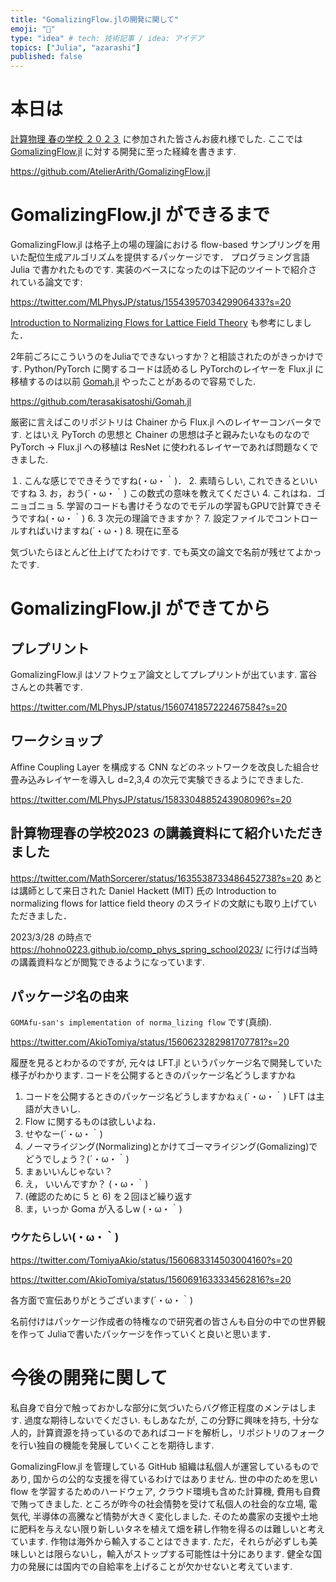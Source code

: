 ```yaml
---
title: "GomalizingFlow.jlの開発に関して"
emoji: "🦭"
type: "idea" # tech: 技術記事 / idea: アイデア
topics: ["Julia", "azarashi"]
published: false
---
```


# 本日は

[計算物理 春の学校 ２０２３](https://hohno0223.github.io/comp_phys_spring_school2023/) に参加された皆さんお疲れ様でした. ここでは [GomalizingFlow.jl](https://github.com/AtelierArith/GomalizingFlow.jl) に対する開発に至った経緯を書きます.

https://github.com/AtelierArith/GomalizingFlow.jl

# GomalizingFlow.jl ができるまで

GomalizingFlow.jl は格子上の場の理論における flow-based サンプリングを用いた配位生成アルゴリズムを提供するパッケージです．
プログラミング言語 Julia で書かれたものです. 実装のベースになったのは下記のツイートで紹介されている論文です:

https://twitter.com/MLPhysJP/status/1554395703429906433?s=20

[Introduction to Normalizing Flows for Lattice Field Theory](https://arxiv.org/abs/2101.08176) も参考にしました．

2年前ごろにこういうのをJuliaでできないっすか？と相談されたのがきっかけです. Python/PyTorch に関するコードは読めるし
PyTorchのレイヤーを Flux.jl に移植するのは以前 [Gomah.jl](https://github.com/terasakisatoshi/Gomah.jl) やったことがあるので容易でした.

https://github.com/terasakisatoshi/Gomah.jl

厳密に言えばこのリポジトリは Chainer から Flux.jl へのレイヤーコンバータです. とはいえ PyTorch の思想と Chainer の思想は子と親みたいなものなので
PyTorch -> Flux.jl への移植は ResNet に使われるレイヤーであれば問題なくできました.

１. こんな感じでできそうですね(・ω・｀)．
2. 素晴らしい, これできるといいですね
3. お，おう(´・ω・｀) この数式の意味を教えてください
4. これはね．ゴニョゴニョ
5. 学習のコードも書けそうなのでモデルの学習もGPUで計算できそうですね(・ω・｀)
6. 3 次元の理論できますか？
7. 設定ファイルでコントロールすればいけますね(´・ω・)
8. 現在に至る

気づいたらほとんど仕上げてたわけです. でも英文の論文で名前が残せてよかったです.

# GomalizingFlow.jl ができてから

## プレプリント

GomalizingFlow.jl はソフトウェア論文としてプレプリントが出ています. 富谷さんとの共著です.

https://twitter.com/MLPhysJP/status/1560741857222467584?s=20

## ワークショップ

Affine Coupling Layer を構成する CNN などのネットワークを改良した組合せ畳み込みレイヤーを導入し d=2,3,4 の次元で実験できるようにできました.

https://twitter.com/MLPhysJP/status/1583304885243908096?s=20

## 計算物理春の学校2023 の講義資料にて紹介いただきました

https://twitter.com/MathSorcerer/status/1635538733486452738?s=20
あとは講師として来日された Daniel Hackett (MIT) 氏の Introduction to normalizing flows for lattice field theory
のスライドの文献にも取り上げていただきました．

2023/3/28 の時点で https://hohno0223.github.io/comp_phys_spring_school2023/ に行けば当時の講義資料などが閲覧できるようになっています.

## パッケージ名の由来

`GOMAfu-san's implementation of norma_lizing flow` です(真顔).

https://twitter.com/AkioTomiya/status/1560623282981707781?s=20

履歴を見るとわかるのですが, 元々は LFT.jl というパッケージ名で開発していた様子がわかります.
コードを公開するときのパッケージ名どうしますかね

1. コードを公開するときのパッケージ名どうしますかねぇ(´・ω・｀) LFT は主語が大きいし.
2. Flow に関するものは欲しいよね．
3. せやなー(´・ω・｀)
4. ノーマライジング(Normalizing)とかけてゴーマライジング(Gomalizing)でどうでしょう？(´・ω・｀)
5. まぁいいんじゃない？
6. え， いいんですか？ (・ω・｀)
7. (確認のために 5 と 6) を２回ほど繰り返す
8. ま，いっか Goma が入るしw (・ω・｀)

### ウケたらしい(・ω・｀)

https://twitter.com/TomiyaAkio/status/1560683314503004160?s=20

https://twitter.com/AkioTomiya/status/1560691633334562816?s=20

各方面で宣伝ありがとうございます(´・ω・｀)

名前付けはパッケージ作成者の特権なので研究者の皆さんも自分の中での世界観を作って
Juliaで書いたパッケージを作っていくと良いと思います．

# 今後の開発に関して

私自身で自分で触っておかしな部分に気づいたらバグ修正程度のメンテはします. 過度な期待しないでください. もしあなたが, この分野に興味を持ち, 十分な人的，計算資源を持っているのであればコードを解析し，リポジトリのフォークを行い独自の機能を発展していくことを期待します.

GomalizingFlow.jl を管理している GitHub 組織は私個人が運営しているものであり, 国からの公的な支援を得ているわけではありません. 世の中のためを思い flow を学習するためのハードウェア, クラウド環境も含めた計算機, 費用も自費で賄ってきました. ところが昨今の社会情勢を受けて私個人の社会的な立場, 電気代, 半導体の高騰など情勢が大きく変化しました. そのため農家の支援や土地に肥料を与えない限り新しいタネを植えて畑を耕し作物を得るのは難しいと考えています.
作物は海外から輸入することはできます. ただ，それらが必ずしも美味しいとは限らないし，輸入がストップする可能性は十分にあります. 健全な国力の発展には国内での自給率を上げることが欠かせないと考えています.
